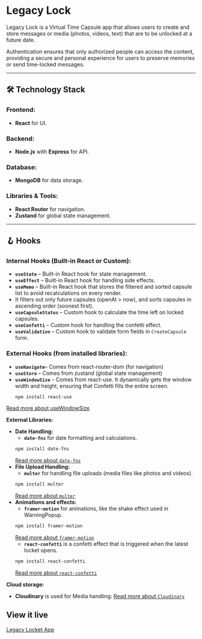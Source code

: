 # Legacy Lock 

Legacy Lock is a Virtual Time Capsule app that allows users to create and store messages or media (photos, videos, text) that are to be unlocked at a future date. 

Authentication ensures that only authorized people can access the content, providing a secure and personal experience for users to preserve memories or send time-locked messages.

---

## 🛠 Technology Stack  

### **Frontend:**  
- **React** for UI.  

### **Backend:**  
- **Node.js** with **Express** for API.  

### **Database:**  
- **MongoDB** for data storage.  

### **Libraries & Tools:**  
- **React Router** for navigation.  
- **Zustand** for global state management.  

---

## 🪝 Hooks  

### **Internal Hooks (Built-in React or Custom):**  
- **`useState`** – Built-in React hook for state management.  
- **`useEffect`** – Built-in React hook for handling side effects.  
- **`useMemo`** – Built-in React hook that stores the filtered and sorted capsule list to avoid recalculations on every render. 
- It filters out only future capsules (openAt > now), and sorts capsules in ascending order (soonest first).  
- **`useCapsuleStatus`** – Custom hook to calculate the time left on locked capsules.  
- **`useConfetti`** – Custom hook for handling the confetti effect.  
- **`useValidation`** – Custom hook to validate form fields in `CreateCapsule` form.  
 
### **External Hooks (from installed libraries):**
  - **`useNavigate`**– Comes from react-router-dom (for navigation)
  - **`useStore`** – Comes from zustand (global state management)
  - **`useWindowSize`** – Comes from react-use. It dynamically gets the window width and height, ensuring that Confetti fills the entire screen.
    ```bash
    npm install react-use
    ```
  [Read more about useWindowSize](https://github.com/streamich/react-use/blob/HEAD/docs/useWindowSize.md)

**External Libraries:** 
- **Date Handling:** 
  - **`date-fns`** for date formatting and calculations. 
  ```bash
  npm install date-fns
  ```
  [Read more about `date-fns`](https://www.npmjs.com/package/date-fns)
- **File Upload Handling:** 
  - **`multer`** for handling file uploads (media files like photos and videos).
  ```bash
  npm install multer
  ```
  [Read more about `multer`](https://www.npmjs.com/package/multer)
- **Animations and effects:** 
  - **`framer-motion`**  for animations, like the shake effect used in WarningPopup.
  ```bash
  npm install framer-motion
  ```
  [Read more about `framer-motion`](https://motion.dev/docs/react-quick-start)
  - **`react-confetti`** is a confetti effect that is triggered when the latest locket opens. 
  ```bash
  npm install react-confetti
  ```
  [Read more about `react-confetti`](https://www.npmjs.com/package/react-confetti)

**Cloud storage:** 
  - **Cloudinary** is used for Media handling: 
  [Read more about `Cloudinary`](https://technigo.notion.site/Cloudinary-6e50a871c3844378ad235a5746298349)

## View it live

[Legacy Locket App](https://legacy-locket.netlify.app/)